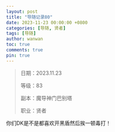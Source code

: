 ```yaml
---
layout: post
title: "导随记录80"
date: 2023-11-23 00:00:00 +0800
categories: [导随, 贤者]
tags: [导随]
author: wanwan
toc: true
comments: true
pin: true
---
```

> 日期：2023.11.23
>
> 等级：83
>
> 副本：魔导神门巴别塔
>
> 职业：贤者

你们DK是不是都喜欢开黑盾然后挨一顿毒打！